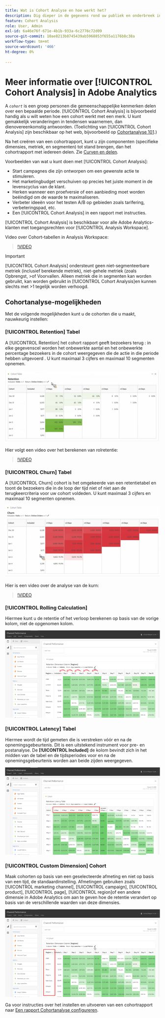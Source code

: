 ```yaml
---
title: Wat is Cohort Analyse en hoe werkt het?
description: Dig dieper in de gegevens rond uw publiek en onderbreek in verwante groepen met de Analyse van de Cohort. Meer informatie over cohortanalyse in Analysis Workspace.
feature: Cohort Analysis
role: User, Admin
exl-id: 6a46e76f-671e-4b1b-933a-6c2776c72d09
source-git-commit: 10ae8213b8745439ab5968853f655a1176b8c38a
workflow-type: tm+mt
source-wordcount: '466'
ht-degree: 0%

---
```


# Meer informatie over [!UICONTROL Cohort Analysis] in Adobe Analytics

A *`cohort`* is een groep personen die gemeenschappelijke kenmerken delen over een bepaalde periode. [!UICONTROL Cohort Analysis] is bijvoorbeeld handig als u wilt weten hoe een cohort werkt met een merk. U kunt gemakkelijk veranderingen in tendensen waarnemen, dan dienovereenkomstig antwoorden. (Toelichting van [!UICONTROL Cohort Analysis] zijn beschikbaar op het web, bijvoorbeeld op [Cohortanalyse 101](https://en.wikipedia.org/wiki/Cohort_analysis).)

Na het creëren van een cohortrapport, kunt u zijn componenten (specifieke dimensies, metriek, en segmenten) tot stand brengen, dan het cohortrapport met iedereen delen. Zie [Curven en delen](/help/analyze/analysis-workspace/curate-share/curate.md).

Voorbeelden van wat u kunt doen met [!UICONTROL Cohort Analysis]:

* Start campagnes die zijn ontworpen om een gewenste actie te stimuleren.
* Het marketingbudget verschuiven op precies het juiste moment in de levenscyclus van de klant.
* Herken wanneer een proefversie of een aanbieding moet worden beëindigd om de waarde te maximaliseren.
* Verbeter ideeën voor het testen A/B op gebieden zoals tarifering, verbeteringspad, etc.
* Een [!UICONTROL Cohort Analysis] in een rapport met instructies.

[!UICONTROL Cohort Analysis] is beschikbaar voor alle Adobe Analytics-klanten met toegangsrechten voor [!UICONTROL Analysis Workspace].

Video over Cohort-tabellen in Analysis Workspace:

>[!VIDEO](https://video.tv.adobe.com/v/25965/?quality=12)

>[!IMPORTANT]
>
>[!UICONTROL Cohort Analysis] ondersteunt geen niet-segmenteerbare metriek (inclusief berekende metriek), niet-gehele metriek (zoals Opbrengst, >of Voorvallen. Alleen metriek die in segmenten kan worden gebruikt, kan worden gebruikt in [!UICONTROL Cohort Analysis]en kunnen slechts met >1 tegelijk worden verhoogd.

## Cohortanalyse-mogelijkheden

Met de volgende mogelijkheden kunt u de cohorten die u maakt, nauwkeurig instellen:

### [!UICONTROL Retention] Tabel

A [!UICONTROL Retention] het cohort rapport geeft bezoekers terug : in elke gegevenscel worden het onbewerkte aantal en het onbewerkte percentage bezoekers in de cohort weergegeven die de actie in die periode hebben uitgevoerd . U kunt maximaal 3 cijfers en maximaal 10 segmenten opnemen.

![](assets/retention-report.png)

Hier volgt een video over het berekenen van rolretentie:

>[!VIDEO](https://video.tv.adobe.com/v/25962/?quality=12)

### [!UICONTROL Churn] Tabel

A [!UICONTROL Churn] cohort is het omgekeerde van een retentietabel en toont de bezoekers die in de loop der tijd niet of niet aan de terugkeercriteria voor uw cohort voldeden. U kunt maximaal 3 cijfers en maximaal 10 segmenten opnemen.

![](assets/churn-report.png)

Hier is een video over de analyse van de kurn:

>[!VIDEO](https://video.tv.adobe.com/v/25966/?quality=12)

### [!UICONTROL Rolling Calculation]

Hiermee kunt u de retentie of het verloop berekenen op basis van de vorige kolom, niet de opgenomen kolom.

![](assets/cohort-rolling-calculation.png)

### [!UICONTROL Latency] Tabel

Hiermee wordt de tijd gemeten die is verstreken vóór en na de opnemingsgebeurtenis. Dit is een uitstekend instrument voor pre- en postanalyse. De **[!UICONTROL Included]** de kolom bevindt zich in het midden van de tabel en de tijdsperiodes voor en na de opnemingsgebeurtenis worden aan beide zijden weergegeven.

![](assets/cohort-latency.png)

### [!UICONTROL Custom Dimension] Cohort

Maak cohorten op basis van een geselecteerde afmeting en niet op basis van een tijd, de standaardinstelling. Afmetingen gebruiken zoals [!UICONTROL marketing channel], [!UICONTROL campaign], [!UICONTROL product], [!UICONTROL page], [!UICONTROL region]of een andere dimensie in Adobe Analytics om aan te geven hoe de retentie verandert op basis van de verschillende waarden van deze dimensies.

![](assets/cohort-customizable-cohort-row.png)

Ga voor instructies over het instellen en uitvoeren van een cohortrapport naar [Een rapport Cohortanalyse configureren](/help/analyze/analysis-workspace/visualizations/cohort-table/t-cohort.md).

